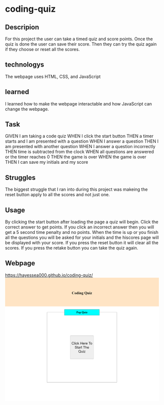 # coding-quiz

## Descripion

For this project the user can take a timed quiz and score points. Once the quiz is done the user can save their score. Then they can try the quiz again if they choose or reset all the scores. 

## technologys

The webpage uses HTML, CSS, and JavaScript

## learned

I learned how to make the webpage interactable and how JavaScript can change the webpage.

## Task

GIVEN I am taking a code quiz
WHEN I click the start button
THEN a timer starts and I am presented with a question
WHEN I answer a question
THEN I am presented with another question
WHEN I answer a question incorrectly
THEN time is subtracted from the clock
WHEN all questions are answered or the timer reaches 0
THEN the game is over
WHEN the game is over
THEN I can save my initials and my score

## Struggles 

The biggest struggle that I ran into during this project was makeing the reset button apply to all the scores and not just one. 

## Usage

By clicking the start button after loading the page a quiz will begin. Click the correct answer to get points. If you click an incorrect answer then you will get a 5 second time penalty and no points. When the time is up or you finish all the questions you will be asked for your initials and the hiscores page will be displayed with your score. If you press the reset button it will clear all the scores. If you press the retake button you can take the quiz again.

## Webpage
https://hayessea000.github.io/coding-quiz/
![Here's a screenshot of the full webpage](./assets/images/coding-quiz_index.html.png)